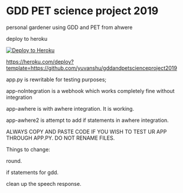 # GDD PET science project 2019

personal gardener using GDD and PET from ahwere

deploy to heroku 

[![Deploy to Heroku](https://www.herokucdn.com/deploy/button.svg)](https://heroku.com/deploy)

https://heroku.com/deploy?template=https://github.com/yuvanshu/gddandpetscienceproject2019


app.py is rewritable for testing purposes; 

app-noIntegration is a webhook which works completely fine without integration

app-awhere is with awhere integration. It is working.

app-awhere2 is attempt to add if statements in awhere integration.

ALWAYS COPY AND PASTE CODE IF YOU WISH TO TEST UR APP THROUGH APP.PY. DO NOT RENAME FILES.

Things to change:

round.

if statements for gdd.

clean up the speech response.
